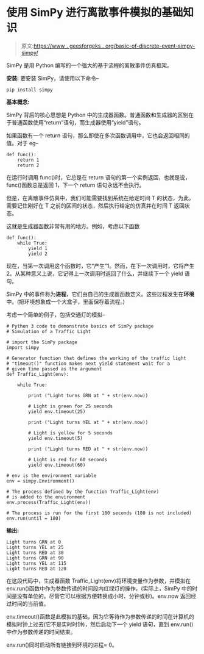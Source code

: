 # 使用 SimPy 进行离散事件模拟的基础知识

> 原文:[https://www . geesforgeks . org/basic-of-discrete-event-simpy-simpy/](https://www.geeksforgeeks.org/basics-of-discrete-event-simulation-using-simpy/)

SimPy 是用 Python 编写的一个强大的基于流程的离散事件仿真框架。

**安装:**
要安装 SimPy，请使用以下命令–

```
pip install simpy
```

**基本概念:**

SimPy 背后的核心思想是 Python 中的生成器函数。普通函数和生成器的区别在于普通函数使用“return”语句，而生成器使用“yield”语句。

如果函数有一个 return 语句，那么即使在多次函数调用中，它也会返回相同的值。对于 eg–

```
def func():
    return 1
    return 2
```

在运行时调用 func()时，它总是在 return 语句的第一个实例返回，也就是说，func()函数总是返回 1，下一个 return 语句永远不会执行。

但是，在离散事件仿真中，我们可能需要找到系统在给定时间 T 的状态，为此，需要记住刚好在 T 之前的区间的状态，然后执行给定的仿真并在时间 T 返回状态。

这就是生成器函数非常有用的地方。例如，考虑以下函数

```
def func():
    while True:
        yield 1
        yield 2
```

现在，当第一次调用这个函数时，它“产生”1。然而，在下一次调用时，它将产生 2。从某种意义上说，它记得上一次调用时返回了什么，并继续下一个 yield 语句。

SimPy 中的事件称为**进程**，它们由自己的生成器函数定义。这些过程发生在**环境**中。(把环境想象成一个大盒子，里面保存着流程。)

考虑一个简单的例子，包括交通灯的模拟–

```
# Python 3 code to demonstrate basics of SimPy package 
# Simulation of a Traffic Light 

# import the SimPy package 
import simpy 

# Generator function that defines the working of the traffic light 
# "timeout()" function makes next yield statement wait for a 
# given time passed as the argument 
def Traffic_Light(env): 

    while True: 

        print ("Light turns GRN at " + str(env.now)) 

        # Light is green for 25 seconds 
        yield env.timeout(25)         

        print ("Light turns YEL at " + str(env.now))

        # Light is yellow for 5 seconds 
        yield env.timeout(5) 

        print ("Light turns RED at " + str(env.now)) 

        # Light is red for 60 seconds 
        yield env.timeout(60) 

# env is the environment variable 
env = simpy.Environment()         

# The process defined by the function Traffic_Light(env) 
# is added to the environment 
env.process(Traffic_Light(env)) 

# The process is run for the first 180 seconds (180 is not included) 
env.run(until = 180) 
```

**输出:**

```
Light turns GRN at 0
Light turns YEL at 25
Light turns RED at 30
Light turns GRN at 90
Light turns YEL at 115
Light turns RED at 120

```

在这段代码中，生成器函数 Traffic_Light(env)将环境变量作为参数，并模拟在 env.run()函数中作为参数传递的时间段内红绿灯的操作。(实际上，SimPy 中的时间是没有单位的。尽管它可以根据方便转换成小时、分钟或秒)。env.now 返回经过时间的当前值。

env.timeout()函数是此模拟的基础，因为它等待作为参数传递的时间在计算机的模拟时钟上过去(它不是实时时钟)，然后启动下一个 yield 语句，直到 env.run()中作为参数传递的时间结束。

env.run()同时启动所有链接到环境的进程= 0。